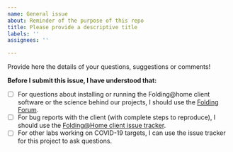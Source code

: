 ```yaml
---
name: General issue
about: Reminder of the purpose of this repo
title: Please provide a descriptive title
labels: ''
assignees: ''

---
```


<!-- 

Thank you for report! We need to keep the GitHub issue tracker clear for scientific collaborators to discuss input files and data, so please take a minute to fill the questionnaire below before submitting your issue. Thanks so much for your help as we deal with the very large influx of interest!

-->

Provide here the details of your questions, suggestions or comments!

__Before I submit this issue, I have understood that:__

- [ ] For questions about installing or running the Folding@home client software or the science behind our projects, I should use the [Folding Forum](foldingforum.org).
- [ ] For bug reports with the client (with complete steps to reproduce), I should use the [Folding@Home client issue tracker](https://github.com/FoldingAtHome/fah-issues/issues).
- [ ] For other labs working on COVID-19 targets, I can use the issue tracker for this project to ask questions.
